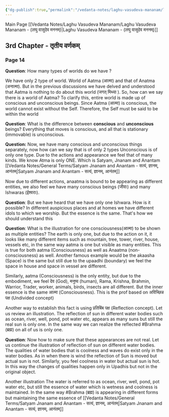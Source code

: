 ```yaml
---
{"dg-publish":true,"permalink":"/vedanta-notes/laghu-vasudeva-mananam/laghu-vasudeva-mananam-3rd-chapter/"}
---
```


Main Page [[Vedanta Notes/Laghu Vasudeva Mananam/Laghu Vasudeva Mananam - (लघु वासुदेव मननम्)\|Laghu Vasudeva Mananam - (लघु वासुदेव मननम्)]]

## 3rd Chapter - तृतीय  वर्णकम् 

### Page 14 

**Question**: How many types of worlds do we have ?

We have only 2 type of world. World of Aatma (आत्मा) and that of Anatma (अनात्मा). But in the previous discussions we have delved and understood that Aatma is nothing to do about this world (जगत्  मिथ्या ). So, how can we say there is a world of Aatma? To clarify this, entire world is made up of conscious and unconscious beings. Since Aatma (आत्मा) is conscious, the world cannot exist without the Self. Therefore, the Self must be said to be within the world

**Question**: What is the difference between **conscious** and **unconscious** beings? 
Everything that moves is conscious, and all that is stationary (immovable) is unconscious.

**Question:**  Now, we have many conscious and unconscious things separately, now how can we say that is of only 2 types
Unconscious is of only one type. Due to the actions and appearance we feel that of many kinds. 
We know Atma is only ONE. Which is Satyam, Jnanam and Anantam [[Vedanta Notes/General Terms/Satyam Jnanam and Anantam - सत्यं, ज्ञानम्, आनंतम्\|Satyam Jnanam and Anantam - सत्यं, ज्ञानम्, आनंतम्]]

Now due to different actions, anaatma is bound to be appearing as different entities, we also feel we have many conscious beings (जीवाः)  and many Ishwaras (ईश्वराः). 

**Question**: But we have heard that we have only one Ishwara. How is it possible?
In different auspicious places and at homes we have different idols to which we worship. But the essence is the same. That's how we should understand this 

**Question**: What is the illustration for one consciousness(आत्मा) to be shown as multiple entities? 
The earth is only one, but due to the action on it, it looks like many different items such as mountain, tree, tower, river, house, vessels etc, in the same way aatma is one but visible as many entities. This is true for both aatma (Consciousness) as well as Anaatma (non-consciousness) as well. Another famous example would be the akaasha (Space) is the same but still due to the upaadhi (boundary) we feel the space in house and space in vessel are different. 

Similarly, aatma (Consciousness)  is the only entity, but due to the embodiment, we feel देव (God), मनुष्य (human), Rama, Krishna, Brahmin, Warrior, Trader, worker, animals, birds, insects are all different. But the inner essence is the same आत्मा (Consciousness). This is the prof based on अविच्छिन्न पक्ष (Undivided concept)

Another way to establish this fact is using  प्रतिबिंब पक्ष  (Reflection concept). Let us review an illustration. The reflection of sun in different water bodies such as ocean, river, well, pond, pot water etc, appears as many suns but still the real sun is only one. In the same way we can realize the reflected #Brahma (ब्रह्म)  on all of us is only one.

**Question**: Now how to make sure that these appearances are not real.
Let us continue the illustration of reflection of sun on different water bodies. The qualities of water bodies that is coolness and waves do exist only in the water bodies. As in when there is wind the reflection of Sun is moved but actual sun is not. Similarly, you feel coolness in water but actual sun is hot. In this way the changes of qualities happen only in Upadhis but not in the original object.

Another illustration 
The water is referred to as ocean, river, well, pond, pot water etc, but still the essence of water which is wetness and coolness is maintained. In the same way #Brahma (ब्रह्म) is appearing in different forms but maintaining the same essence of [[Vedanta Notes/General Terms/Satyam Jnanam and Anantam - सत्यं, ज्ञानम्, आनंतम्\|Satyam Jnanam and Anantam - सत्यं, ज्ञानम्, आनंतम्]]

